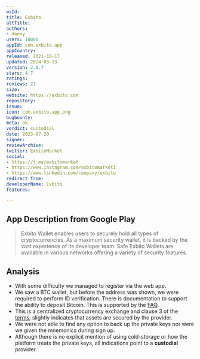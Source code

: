 ```yaml
---
wsId: 
title: Exbito
altTitle: 
authors:
- danny
users: 10000
appId: com.exbito.app
appCountry: 
released: 2021-10-17
updated: 2024-03-13
version: 2.0.7
stars: 4.7
ratings: 
reviews: 27
size: 
website: https://exbito.com
repository: 
issue: 
icon: com.exbito.app.png
bugbounty: 
meta: ok
verdict: custodial
date: 2023-07-20
signer: 
reviewArchive: 
twitter: ExbitoMarket
social:
- https://t.me/exbitomarket
- https://www.instagram.com/exbitomarket1
- https://www.linkedin.com/company/exbito
redirect_from: 
developerName: Exbito
features: 

---
```


## App Description from Google Play 

> Exbito Wallet enables users to securely hold all types of cryptocurrencies. As a maximum security wallet, it is backed by the vast experience of its developer team. Safe Exbito Wallets are available in various networks offering a variety of security features.

## Analysis 

- With some difficulty we managed to register via the web app. 
- We saw a BTC wallet, but before the address was shown, we were required to perform ID verification. There is documentation to support the ability to deposit Bitcoin. This is supported by the [FAQ](https://exbito.com/help/faq/).
- This is a centralized cryptocurrency exchange and clause 3 of the [terms](https://exbito.com/terms-and-conditions/), slightly indicates that assets are secured by the provider. 
- We were not able to find any option to back up the private keys nor were we given the mnemonics during sign up. 
- Although there is no explicit mention of using cold-storage or how the platform treats the private keys, all indications point to a **custodial** provider.